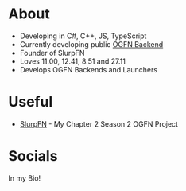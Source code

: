 
# About

- Developing in C#, C++, JS, TypeScript 
- Currently developing public [OGFN Backend](https://github.com/peelydev/Spider-Backend) 
- Founder of SlurpFN 
- Loves 11.00, 12.41, 8.51 and 27.11 
- Develops OGFN Backends and Launchers

# Useful

- [SlurpFN](https://discord.gg/ncgeJPnAnC) - My Chapter 2 Season 2 OGFN Project
   
# Socials 

In my Bio!


<!---
peelydev/peelydev is a ✨ special ✨ repository because its `README.md` (this file) appears on your GitHub profile.
You can click the Preview link to take a look at your changes.
--->
